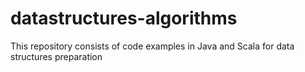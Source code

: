 # datastructures-algorithms
This repository consists of code examples in Java and Scala for data structures preparation
